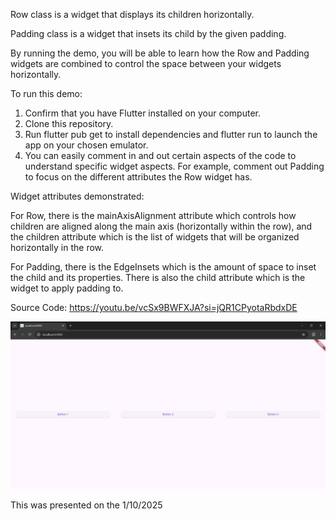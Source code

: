Row class is a widget that displays its children horizontally.

Padding class is a widget that insets its child by the given padding.

By running the demo, you will be able to learn how the Row and Padding widgets are combined to control the space between your widgets horizontally.

To run this demo:
1. Confirm that you have Flutter installed on your computer.
2. Clone this repository.
3. Run flutter pub get to install dependencies and flutter run to launch the app on your chosen emulator.
4. You can easily comment in and out certain aspects of the code to understand specific widget aspects. For example, comment out Padding to focus on the different attributes the Row widget has.

Widget attributes demonstrated:

For Row, there is the mainAxisAlignment attribute which controls how children are aligned along the main axis (horizontally within the row), and the children attribute which is the list of widgets that will be organized horizontally in the row.

For Padding, there is the EdgeInsets which is the amount of space to inset the child and its properties. There is also the child attribute which is the widget to apply padding to.

Source Code: https://youtu.be/vcSx9BWFXJA?si=jQR1CPyotaRbdxDE

![Image of the UI](image-1.png)

This was presented on the 1/10/2025